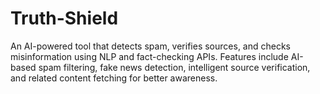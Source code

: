 # Truth-Shield
An AI-powered tool that detects spam, verifies sources, and checks misinformation using NLP and fact-checking APIs. Features include AI-based spam filtering, fake news detection, intelligent source verification, and related content fetching for better awareness.

